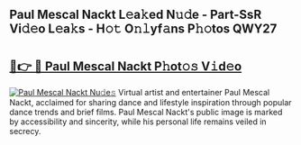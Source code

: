 ## Paul Mescal Nackt L𝚎a𝚔ed N𝚞𝚍e - Part-SsR Vi𝚍𝚎o L𝚎a𝚔s - H𝚘𝚝 O𝚗𝚕yf𝚊ns P𝚑𝚘tos QWY27

# <h2><a href="http://kf6ibs.oniu.top/?m=Paul+Mescal+Nackt">🔗👉 🔴 Paul Mescal Nackt P𝚑ot𝚘𝚜 V𝚒d𝚎o</a></h2>

[![Paul Mescal Nackt Nu𝚍e𝚜](https://i.imgur.com/0qMVB7G.gif)](http://kf6ibs.oniu.top/?m=Paul+Mescal+Nackt)
Virtual artist and entertainer Paul Mescal Nackt, acclaimed for sharing dance and lifestyle inspiration through popular dance trends and brief films. Paul Mescal Nackt's public image is marked by accessibility and sincerity, while his personal life remains veiled in secrecy.  

